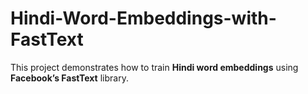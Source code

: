 # Hindi-Word-Embeddings-with-FastText
This project demonstrates how to train **Hindi word embeddings** using **Facebook’s FastText** library. 
